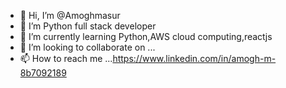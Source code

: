 - 👋 Hi, I’m @Amoghmasur
- 👀 I’m  Python full stack developer 
- 🌱 I’m currently learning Python,AWS cloud computing,reactjs 
- 💞️ I’m looking to collaborate on ...
- 📫 How to reach me ...https://www.linkedin.com/in/amogh-m-8b7092189

<!---
Amoghmasur/Amoghmasur is a ✨ special ✨ repository because its `README.md` (this file) appears on your GitHub profile.
You can click the Preview link to take a look at your changes.
--->
